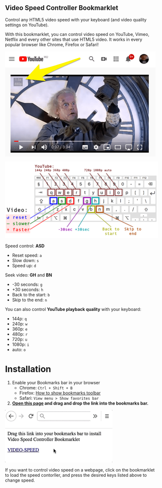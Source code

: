 Video Speed Controller Bookmarklet
----------------------------------

Control any HTML5 video speed with your keyboard (and video quality settings on YouTube).

With this bookmarklet, you can control video speed on YouTube, Vimeo, Netflix and every other sites that use HTML5 video. It works in every popular browser like Chrome, Firefox or Safari!

![screenshot](screenshot.png)

![keyboard shortcuts](keyboard.png)

Speed control: **ASD**

- Reset speed: `a`
- Slow down: `s`
- Speed up: `d`

Seek video: **GH** and **BN**

- -30 seconds: `g`
- +30 seconds: `h`
- Back to the start: `b`
- Skip to the end: `n`

You can also control **YouTube playback quality** with your keyboard:

- 144p: `q`
- 240p: `w`
- 360p: `e`
- 480p: `r`
- 720p: `u`
- 1080p: `i`
- auto: `o`

Installation
============

1. Enable your Bookmarks bar in your browser
	- Chrome: `Ctrl + Shift + B`
	- Firefox: [How to show bookmarks toolbar](https://support.mozilla.org/en-US/kb/bookmarks-toolbar-display-favorite-websites) 
	- Safari: `View menu > Show favorites bar`
2. **[Open this page](https://hlorand.github.io/html5-video-speed-controller/) and drag and drop the link into the bookmarks bar.**

![install.gif](install.gif)

If you want to control video speed on a webpage, click on the bookmarklet to load the speed contorller, and press the desired keys listed above to change speed.
